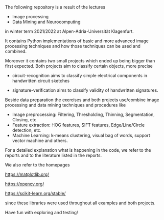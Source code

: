 The following repository is a result of the lectures

- Image processing 
- Data Mining and Neurocomputing 

in winter term 2021/2022 at Alpen-Adria-Universität Klagenfurt.

It contains Python implementations of basic and more advanced image processing
techniques and how those techniques can be used and combined. 

Moreover it contains two small projects which ended up being
bigger than first expected. Both projects aim to classify certain
objects, more precise

- circuit-recognition aims to classify simple electrical components
in handwritten circuit sketches

- signature-verification aims to classify validity of handwritten 
signatures.

Beside data preparation the exercises and both projects use/combine image processing and 
data mining techniques and procedures like

- Image preprocessing: Filtering, Thresholding, Thinning, Segmentation, Closing, etc.
- Feature extraction: HOG features, SIFT features, Edge/Line/Circle detection, etc.
- Machine Learning: k-means clustering, visual bag of words, support vector machine
and others.

For a detailed explanation what is happening in the code, we refer to the reports 
and to the literature listed in the reports.

We also refer to the homepages

https://matplotlib.org/

https://opencv.org/

https://scikit-learn.org/stable/

since these libraries were used throughout all examples and both projects.

Have fun with exploring and testing!
